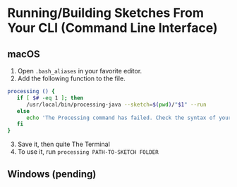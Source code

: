 # Running/Building Sketches From Your CLI (Command Line Interface)

## macOS
1. Open `.bash_aliases` in your favorite editor.
2. Add the following function to the file.

```bash
processing () {
   if [ $# -eq 1 ]; then
      /usr/local/bin/processing-java --sketch=$(pwd)/"$1" --run
   else
      echo 'The Processing command has failed. Check the syntax of your command and try again.'
   fi
}
```

3. Save it, then quite The Terminal
4. To use it, run `processing PATH-TO-SKETCH FOLDER`

## Windows (pending)
